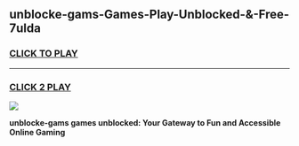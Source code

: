 
## unblocke-gams-Games-Play-Unblocked-&-Free-7ulda
<h3>
<a href="https://premium76.site?title=unblocke-gams&ref=24A">CLICK TO PLAY</a></h3>
<hr>

<h3>
<a href="https://premium76.site?title=unblocke-gams&ref=24A">CLICK 2 PLAY</a>
  
</h3>

<a href="https://premium76.site?title=unblocke-gams&ref=24A"><img src="https://clearcache.store/games.png"></a>


**unblocke-gams games unblocked: Your Gateway to Fun and Accessible Online Gaming**
